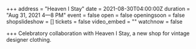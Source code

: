+++
address = "Heaven I Stay"
date = 2021-08-30T04:00:00Z
duration = "Aug 31, 2021 4—8 PM"
event = false
open = false
openingsoon = false
shopslideshow = []
tickets = false
video_embed = ""
watchnow = false

+++
Celebratory collaboration with Heaven I Stay, a new shop for vintage designer clothing.